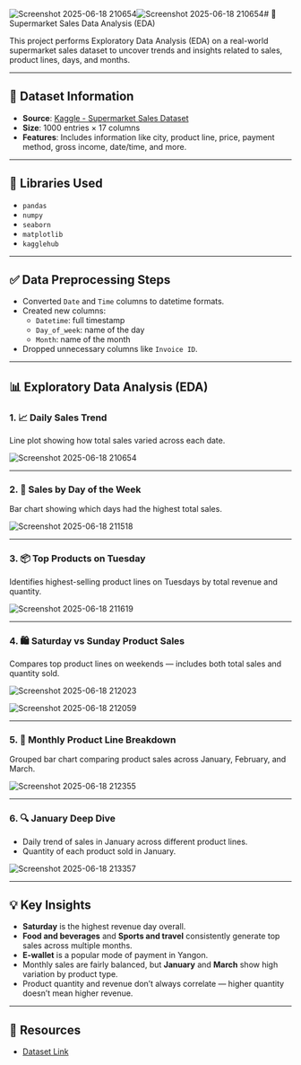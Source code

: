 ![Screenshot 2025-06-18 210654](https://github.com/user-attachments/assets/bfc90ee1-8548-466c-a238-9bd5e0fd46d5)![Screenshot 2025-06-18 210654](https://github.com/user-attachments/assets/bfc90ee1-8548-466c-a238-9bd5e0fd46d5)# 🛒 Supermarket Sales Data Analysis (EDA)

This project performs Exploratory Data Analysis (EDA) on a real-world supermarket sales dataset to uncover trends and insights related to sales, product lines, days, and months.

---

## 📂 Dataset Information

- **Source**: [Kaggle - Supermarket Sales Dataset](https://www.kaggle.com/datasets/aungpyaeap/supermarket-sales)
- **Size**: 1000 entries × 17 columns
- **Features**: Includes information like city, product line, price, payment method, gross income, date/time, and more.

---

## 🔧 Libraries Used

- `pandas`
- `numpy`
- `seaborn`
- `matplotlib`
- `kagglehub`

---

## ✅ Data Preprocessing Steps

- Converted `Date` and `Time` columns to datetime formats.
- Created new columns:
  - `Datetime`: full timestamp
  - `Day_of_week`: name of the day
  - `Month`: name of the month
- Dropped unnecessary columns like `Invoice ID`.

---

## 📊 Exploratory Data Analysis (EDA)

### 1. 📈 Daily Sales Trend
Line plot showing how total sales varied across each date.

![Screenshot 2025-06-18 210654](https://github.com/user-attachments/assets/907fa12b-a299-44e4-8d90-f847c55d2b54)

---

### 2. 📅 Sales by Day of the Week
Bar chart showing which days had the highest total sales.

![Screenshot 2025-06-18 211518](https://github.com/user-attachments/assets/360aa3d8-971a-401e-94f2-8a8b298b636b)

---

### 3. 📦 Top Products on Tuesday
Identifies highest-selling product lines on Tuesdays by total revenue and quantity.

![Screenshot 2025-06-18 211619](https://github.com/user-attachments/assets/4a0f3a9b-990b-4d20-ac08-9fb8e5c58d16)

---

### 4. 🛍️ Saturday vs Sunday Product Sales
Compares top product lines on weekends — includes both total sales and quantity sold.

![Screenshot 2025-06-18 212023](https://github.com/user-attachments/assets/2dbf5158-9b05-408e-b64f-cadeac34da84)

![Screenshot 2025-06-18 212059](https://github.com/user-attachments/assets/a39cbc61-43ed-48b6-bebe-84a6a3787967)

---

### 5. 📅 Monthly Product Line Breakdown
Grouped bar chart comparing product sales across January, February, and March.

![Screenshot 2025-06-18 212355](https://github.com/user-attachments/assets/8cb9c631-37cd-40b2-888b-efb8ffa12a67)

---

### 6. 🔍 January Deep Dive
- Daily trend of sales in January across different product lines.
- Quantity of each product sold in January.

![Screenshot 2025-06-18 213357](https://github.com/user-attachments/assets/cb2a5470-a869-41fe-8644-8af30652d16c)

---

## 💡 Key Insights

- **Saturday** is the highest revenue day overall.
- **Food and beverages** and **Sports and travel** consistently generate top sales across multiple months.
- **E-wallet** is a popular mode of payment in Yangon.
- Monthly sales are fairly balanced, but **January** and **March** show high variation by product type.
- Product quantity and revenue don’t always correlate — higher quantity doesn’t mean higher revenue.

---

## 📎 Resources

- [Dataset Link](https://www.kaggle.com/datasets/aungpyaeap/supermarket-sales)
